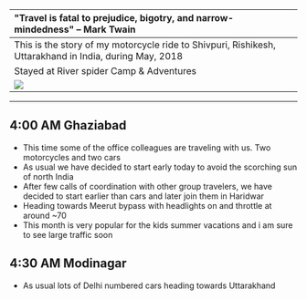 | "Travel is fatal to prejudice, bigotry, and narrow-mindedness" – Mark Twain |
| :--- |
| This is the story of my motorcycle ride to Shivpuri, Rishikesh, Uttarakhand in India, during May, 2018 |
| Stayed at River spider Camp & Adventures |
| ![](https://github.com/inbravo/travel/raw/master/may-2018/images/route-map.jpg)|

---

##  4:00 AM Ghaziabad
*	This time some of the office colleagues are traveling with us. Two motorcycles and two cars
*	As usual we have decided to start early today to avoid the scorching sun of north India
*	After few calls of coordination with other group travelers, we have decided to start earlier than cars and later join them in Haridwar
*	Heading towards Meerut bypass with headlights on and throttle at around ~70
*	This month is very popular for the kids summer vacations and i am sure to see large traffic soon

##  4:30 AM Modinagar
*	As usual lots of Delhi numbered cars heading towards Uttarakhand